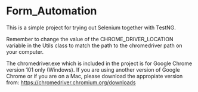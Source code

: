 # Form_Automation

This is a simple project for trying out Selenium together with TestNG.

Remember to change the value of the CHROME_DRIVER_LOCATION variable in the Utils class to match the path to the chromedriver path on your computer.

The chromedriver.exe which is included in the project is for Google Chrome version 101 only (Windows). If you are using another version of Google Chrome or if you are on a Mac, please download the appropiate version from: https://chromedriver.chromium.org/downloads

